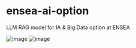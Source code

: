 # ensea-ai-option
LLM RAG model for IA &amp; Big Data option at ENSEA

![image](https://media.giphy.com/media/vFKqnCdLPNOKc/giphy.gif)
![image](https://c.tenor.com/mJ_Og97j5WwAAAAC/tenor.gif)
